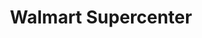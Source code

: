---
title: "Walmart Supercenter"
url: /reno/walmart-supercenter-damonte-ranch-parkway/
shop: Supermarkt
---